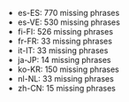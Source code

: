 - es-ES: 770 missing phrases
- es-VE: 530 missing phrases
- fi-FI: 526 missing phrases
- fr-FR: 33 missing phrases
- it-IT: 33 missing phrases
- ja-JP: 14 missing phrases
- ko-KR: 150 missing phrases
- nl-NL: 33 missing phrases
- zh-CN: 15 missing phrases
